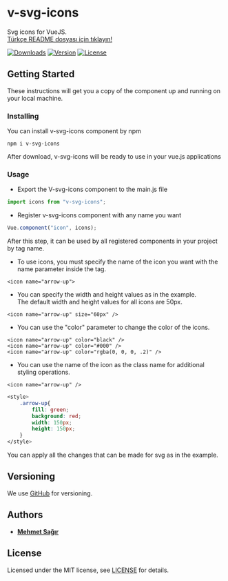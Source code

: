 # v-svg-icons

Svg icons for VueJS. <br>
[Türkçe README dosyası için tıklayın!](https://github.com/mehmetsagir/v-svg-icons/blob/master/trREADME.md)

<p>
  <a href="https://www.npmjs.com/package/v-svg-icons"><img src="https://img.shields.io/npm/dm/v-svg-icons.svg?sanitize=true" alt="Downloads"></a>
  <a href="https://www.npmjs.com/package/v-svg-icons"><img src="https://img.shields.io/npm/v/v-svg-icons.svg?sanitize=true" alt="Version"></a>
  <a href="https://www.npmjs.com/package/v-svg-icons"><img src="https://img.shields.io/npm/l/v-svg-icons.svg?sanitize=true" alt="License"></a>
</p>

## Getting Started

These instructions will get you a copy of the component up and running on your local machine.

### Installing

You can install v-svg-icons component by npm

```
npm i v-svg-icons
```

After download, v-svg-icons will be ready to use in your vue.js applications

### Usage

- Export the V-svg-icons component to the main.js file

```js
import icons from "v-svg-icons";
```

- Register v-svg-icons component with any name you want

```js
Vue.component("icon", icons);
```

After this step, it can be used by all registered components in your project by tag name.

- To use icons, you must specify the name of the icon you want with the name parameter inside the <icon name = "" /> tag.

```vue
<icon name="arrow-up">
```

- You can specify the width and height values as in the example.
  <br>
  The default width and height values for all icons are 50px.

```vue
<icon name="arrow-up" size="60px" />
```

- You can use the "color" parameter to change the color of the icons.

```vue
<icon name="arrow-up" color="black" />
<icon name="arrow-up" color="#000" />
<icon name="arrow-up" color="rgba(0, 0, 0, .2)" />
```

- You can use the name of the icon as the class name for additional styling operations.

```vue
<icon name="arrow-up" />
```

```css
<style>
    .arrow-up{
        fill: green;
        background: red;
        width: 150px;
        height: 150px;
    }
</style>
```

You can apply all the changes that can be made for svg as in the example.

## Versioning

We use [GitHub](https://github.com/mehmetsagir/v-svg-icons) for versioning.

## Authors

- **[Mehmet Sağır](https://github.com/mehmetsagir)**

## License

Licensed under the MIT license, see [LICENSE](https://github.com/mehmetsagir/v-svg-icons/blob/master/LICENSE) for details.
